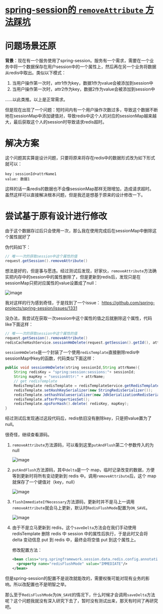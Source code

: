 # [spring-session的 `removeAttribute` 方法踩坑](https://github.com/ParadiseWitch/gitblog/issues/4)

# 问题场景还原

**背景**：现在有一个服务使用了spring-session。服务有一个需求，需要在一个业务中将一个数据保存在用户session中的一个属性上，然后再在另一个业务将数据从redis中取出。类似以下模式：

1. 当用户操作第一次时，attr1作为key，数据1作为value会被添加到session中
2. 当用户操作第一次时，attr2作为key，数据2作为value会被添加到session中

……以此类推。以上是正常需求。

但是现在出现了一个问题：短时间内有一个用户操作次数过多，导致这个数据不断地在sessionMap中添加键值对，导致redis中这个人的对应的sessionMap越来越大，最后获取这个人的session时导致请求redis超时。

# 解决方案

这个问题其实算是设计问题，只要将原来将存在redis中的数据形式改为如下形式就可以：
```
key：sessionId+attrName1
value: 数据1
```

这样的话一条redis的数据也不会像sessionMap那样无限增加，造成请求超时。  
虽然这样可以直接解决根本问题，但是我还是想基于原来的设计修改一下。


# 尝试基于原有设计进行修改

由于这个数据存过后只会使用一次，那么我在使用完成后在sessionMap中删除这个属性就好了

伪代码如下：

```java
// 唯一一次的获取session中这个属性的值
request.getSession().removeAttribute()
```

想法是好的，但是事与愿违。经过测试后发现，好家伙，`removeAttribute`方法确实把内存中的session中的属性删除了，但是更新到redis后，发现只是在sessionMap只把对应属性的value设置成了null：

![image](https://user-images.githubusercontent.com/37146904/231990280-c811d874-2904-4139-a6ea-68c8f8ec4454.png)

我对这样的行为感到奇怪，于是找到了一个issue：  https://github.com/spring-projects/spring-session/issues/1331

没办法，我尝试在获取一次session中这个属性的值之后就删除这个属性，代码like下面这样：

```java
// 唯一一次的获取session中这个属性的值
request.getSession().removeAttribute()
redisCacheHashService.sessionHmDelete(request.getSession().getId(), attrName)
```

`sessionHmDelete`是一个封装了一个使用`redisTemplate`直接删除redis中sessionMap中key的函数，代码类似下面这样：

```java
public void sessionHmDelete(string sessionId,String attrName){
	String redisKey = "spring:session:sessions:"+ sessionId;
	String mapKey = "sessionAttr:" + attrName;
	// get redisTemplate 
	RedisTemplate redisTemplate = redisTemplateService.getRedisTemplate(0);
	redisTemplate.setHashKeySerializer(new StringRedisSerializer());
	redisTemplate.sethashValueserializer(new JdkSerializationRedisSerializer());
	redisTemplate.afterPropertiesSet();
	redisTemplate.opsForHash().delete( redisKey, mapKey);
}
```

经过测试后发现通过这段代码后，redis依旧没有删除key，只是把value置为了null。

很奇怪，继续查看源码。

1. `removeAttribute`方法源码，可以看到这里`putAndFlush`第二个参数传入的为 null

    ![image](https://user-images.githubusercontent.com/37146904/231990280-c811d874-2904-4139-a6ea-68c8f8ec4454.png)

2. `putAndFlush`方法源码，其中`delta`是一个 map，临时记录改变的数据，方便等到更新时将所有变动更新到 redis 中。调用`removeAttribute`后，这个 map 就保存了一个键值对（key，null）

    ![image](https://user-images.githubusercontent.com/37146904/231990892-1a405e40-6392-4b84-8de0-03ea27c8a89b.png)

3. `flushImmediateIfNecessary`方法源码，更新时并不是马上一调用`removeAttribute`就会马上更新，默认时`RedisFlushMode`配置为`ON_SAVE`。
    
    ![image](https://user-images.githubusercontent.com/37146904/231991060-79d9dd9f-8a7a-4aa2-a2d8-8c03abbd44d0.png)

    
    
4. 由于不是立马更新到 redis，这个`saveDelta`方法会在我们手动使用 redisTemplate 删除 redis 中 session 中的属性后执行，于是此时又会将 delta 变动信息 put 到 redis 中，最终会将空值 put 到这个属性上。

    修改配置方法：
    ```xml
    <bean class="org.springframework.session.data.redis.config.annotation.web.http.RedisHttpSessionConfiguration">
      <property name="redisFlushMode" value="IMMEDIATE"/>
    </bean>
    ```

但是spring-session的配置不是说改就能改的，需要权衡可能对现有业务的影响。所以改配置也不是明智之举。

那么至于`RedisFlushMode`为`ON_SAVE`的情况下，什么时候才会调用`saveDelta`方法呢？这个问题我就没有深入研究下去了，暂时没有测试出来，那天有时间了再研究吧。



